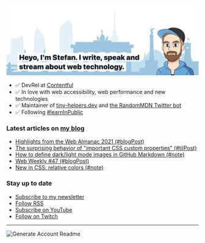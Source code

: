 <img alt="Heyo, I'm Stefan. I write and speak about web technology." src="https://raw.githubusercontent.com/stefanjudis/stefanjudis/main/screenshot.png">

- ✅ DevRel at [Contentful](https://www.contentful.com)
- ✅ In love with web accessibility, web performance and new technologies
- ✅ Maintainer of [tiny-helpers.dev](https://tiny-helpers.dev) and [the RandomMDN Twitter bot](https://twitter.com/randomMDN)
- ✅ Following [#learnInPublic](https://www.stefanjudis.com/today-i-learned/)
### Latest articles on [my blog](https://www.stefanjudis.com)

<!-- BLOG-POST-LIST:START -->
- [Highlights from the Web Almanac 2021 &lpar;#blogPost&rpar;](https://www.stefanjudis.com/blog/highlights-from-the-web-almanac-2021/)
- [The surprising behavior of &quot;important CSS custom properties&quot; &lpar;#tilPost&rpar;](https://www.stefanjudis.com/today-i-learned/the-surprising-behavior-of-important-css-custom-properties/)
- [How to define dark/light mode images in GitHub Markdown &lpar;#note&rpar;](https://www.stefanjudis.com/notes/how-to-define-dark-light-mode-images-in-github-markdown/)
- [Web Weekly #47 &lpar;#blogPost&rpar;](https://www.stefanjudis.com/blog/web-weekly-47/)
- [New in CSS: relative colors &lpar;#note&rpar;](https://www.stefanjudis.com/notes/new-in-css-relative-colors/)
<!-- BLOG-POST-LIST:END -->

### Stay up to date

- [Subscribe to my newsletter](https://www.stefanjudis.com/newsletter/)
- [Follow RSS](https://www.stefanjudis.com/feeds/)
- [Subscribe on YouTube](https://youtube.com/c/stefanjudis)
- [Follow on Twitch](https://www.twitch.tv/stefanjudis)

---

![Generate Account Readme](https://github.com/stefanjudis/stefanjudis/workflows/Generate%20Account%20Readme/badge.svg)
